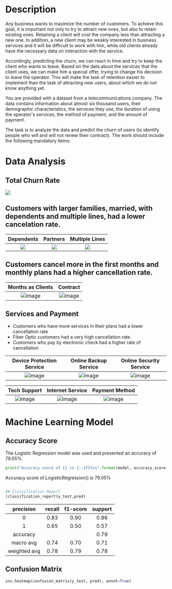 # Description
Any business wants to maximize the number of customers. To achieve this goal, it is important not only to try to attract new ones, but also to retain existing ones. Retaining a client will cost the company less than attracting a new one. In addition, a new client may be weakly interested in business services and it will be difficult to work with him, while old clients already have the necessary data on interaction with the service.

Accordingly, predicting the churn, we can react in time and try to keep the client who wants to leave. Based on the data about the services that the client uses, we can make him a special offer, trying to change his decision to leave the operator. This will make the task of retention easier to implement than the task of attracting new users, about which we do not know anything yet.

You are provided with a dataset from a telecommunications company. The data contains information about almost six thousand users, their demographic characteristics, the services they use, the duration of using the operator's services, the method of payment, and the amount of payment.

The task is to analyze the data and predict the churn of users (to identify people who will and will not renew their contract). The work should include the following mandatory items:

# Data Analysis

## Total Churn Rate
<img src = "https://github.com/MateusFreitas-C/Introduction_SkLearn/blob/main/Telecom_users/graphs/churn_plot.png?raw=true">

## Customers with larger families, married, with dependents and multiple lines, had a lower cancelation rate.

Dependents            |  Partners          | Multiple Lines
:-----------------------------------:|:-----------------------------------:|:-----------------------------------:
<img src = "https://github.com/MateusFreitas-C/Introduction_SkLearn/blob/main/Telecom_users/graphs/dependents_plot.png?raw=true">  |  <img src = "https://github.com/MateusFreitas-C/Introduction_SkLearn/blob/main/Telecom_users/graphs/partners_plot.png?raw=true">  |  <img src = "https://github.com/MateusFreitas-C/Introduction_SkLearn/blob/main/Telecom_users/graphs/multiple_lines_plot.png?raw=true">

## Customers cancel more in the first months and monthly plans had a higher cancellation rate.
Months as Clients            |  Contract
:-----------------------------------:|:-----------------------------------:|
![image](https://user-images.githubusercontent.com/83030060/129968237-819a9330-3a80-4682-834f-a683b0dcacc7.png) | ![image](https://user-images.githubusercontent.com/83030060/129968397-41224a9a-dbb3-4cb3-8581-dfbed00eb8a7.png)

## Services and Payment
- Customers who have more services in their plans had a lower cancellation rate
- Fiber Optic customers had a very high cancellation rate.
- Customers who pay by electronic check had a higher rate of cancellation

Device Protection Service            |  Online Backup Service          | Online Security Service
:-----------------------------------:|:-----------------------------------:|:-----------------------------------:
![image](https://user-images.githubusercontent.com/83030060/129968819-ccb37196-2c77-4b22-bca5-dd1d4ae7025f.png)| ![image](https://user-images.githubusercontent.com/83030060/129968928-e3ad99c2-37e1-4126-a56c-8ff1b098bcc9.png) | ![image](https://user-images.githubusercontent.com/83030060/129969087-e8ca86bb-f793-460f-a2e6-86c7a88f6c4e.png)

Tech Support            |  Internet Service          | Payment Method
:-----------------------------------:|:-----------------------------------:|:-----------------------------------:
![image](https://user-images.githubusercontent.com/83030060/129969584-f36d95d0-d008-4608-b823-ce6956cb3f52.png) | ![image](https://user-images.githubusercontent.com/83030060/129969607-f8647a06-93eb-49b0-8755-cb69a4f2b229.png)  | ![image](https://user-images.githubusercontent.com/83030060/129969623-398ffd17-3521-4970-95b7-300c90c63fc5.png)

# Machine Learning Model

## Accuracy Score

The Logistic Regression model was used and presented an accuracy of 79.05%.
~~~python
print("Accuracy score of {} is {:.2f}%\n".format(model, accuracy_score(y_test, pred)*100))
~~~
Accuracy score of LogisticRegression() is 79.05%
~~~python

## Classification Report
(classification_report(y_test,pred)
~~~
  
  precision   |   recall  |  f1-score  |   support
:---------------------------:|:----------------------------:|:---------------------------:|:-----------------------------:
 0     |    0.83    |    0.90     |   0.86     |   1085
 1     |    0.65    |    0.50    |    0.57    |     409
accuracy     |             |            |   0.79    |    1494
macro avg   |      0.74    |    0.70    |    0.71    |    1494
weighted avg    |     0.78    |    0.79    |    0.78    |    1494

## Confusion Matrix

~~~python
sns.heatmap(confusion_matrix(y_test, pred), annot=True)
~~~  














